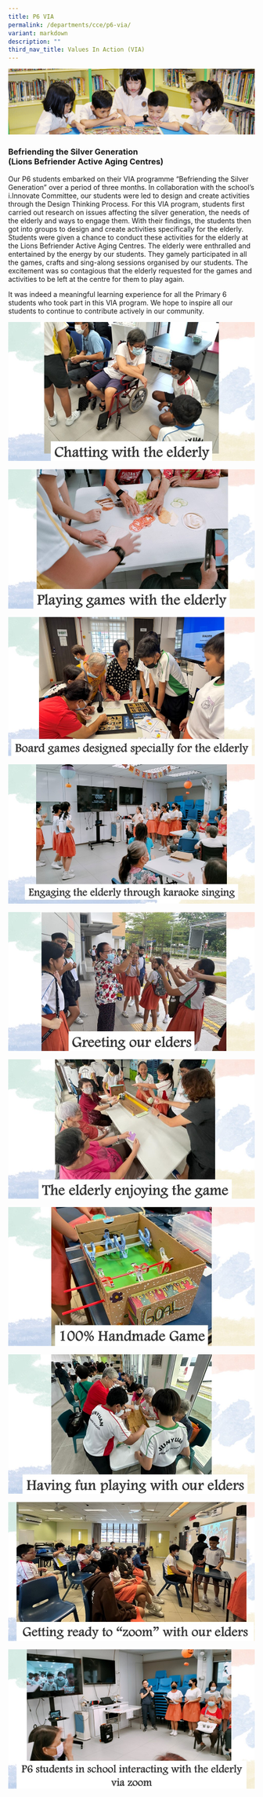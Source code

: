 ```yaml
---
title: P6 VIA
permalink: /departments/cce/p6-via/
variant: markdown
description: ""
third_nav_title: Values In Action (VIA)
---
```

![](/images/banner.gif)

### Befriending the Silver Generation<br>(Lions Befriender Active Aging Centres)

Our P6 students embarked on their VIA programme “Befriending the Silver Generation” over a period of three months. In collaboration with the school’s i.Innovate Committee, our students were led to design and create activities through the Design Thinking Process. For this VIA program, students first carried out research on issues affecting the silver generation, the needs of the elderly and ways to engage them. With their findings, the students then got into groups to design and create activities specifically for the elderly. Students were given a chance to conduct these activities for the elderly at the Lions Befriender Active Aging Centres. The elderly were enthralled and entertained by the energy by our students. They gamely participated in all the games, crafts and sing-along sessions organised by our students. The excitement was so contagious that the elderly requested for the games and activities to be left at the centre for them to play again.

It was indeed a meaningful learning experience for all the Primary 6 students who took part in this VIA program. We hope to inspire all our students to continue to contribute actively in our community.

![](/images/Slide2.jpg)

![](/images/Slide3.jpg)

![](/images/Slide4.jpg)

![](/images/Slide5.jpg)

![](/images/Slide6.jpg)

![](/images/Slide7.jpg)

![](/images/Slide8.jpg)

![](/images/Slide9.jpg)

![](/images/Slide10.jpg)

![](/images/Slide11.jpg)